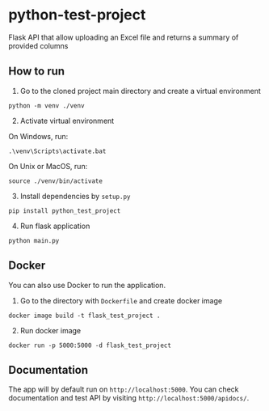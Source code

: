 # python-test-project
Flask API that allow uploading an Excel file and returns a summary of provided columns

## How to run

1. Go to the cloned project main directory and create a virtual environment

```
python -m venv ./venv
```

2. Activate virtual environment

On Windows, run:
```
.\venv\Scripts\activate.bat
```

On Unix or MacOS, run:
```
source ./venv/bin/activate
```

3. Install dependencies by `setup.py`

```
pip install python_test_project
```

4. Run flask application

```
python main.py
```

## Docker

You can also use Docker to run the application.

1. Go to the directory with `Dockerfile` and create docker image

```
docker image build -t flask_test_project .
```

2. Run docker image

```
docker run -p 5000:5000 -d flask_test_project
```

## Documentation

The app will by default run on `http://localhost:5000`. You can check documentation and test API by visiting `http://localhost:5000/apidocs/`.
